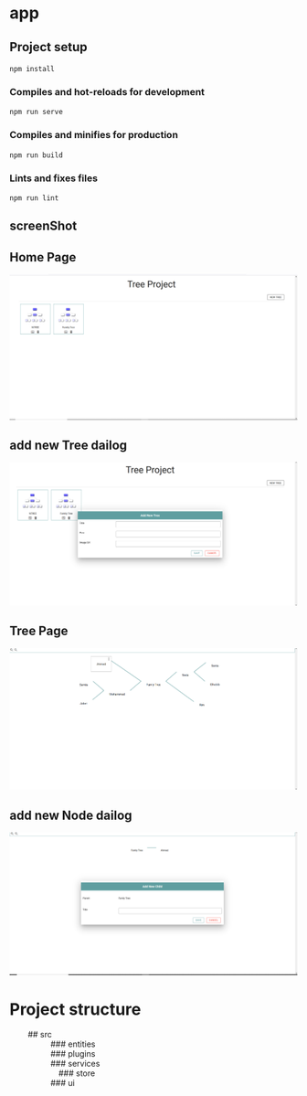 # app

## Project setup
```
npm install
```

### Compiles and hot-reloads for development
```
npm run serve
```

### Compiles and minifies for production
```
npm run build
```

### Lints and fixes files
```
npm run lint
```
## screenShot 
## Home Page

![alt text](https://github.com/mohammed-elhabib/app-tree/blob/main/screenshot/Home.PNG?raw=true)

## add new Tree dailog

![alt text](https://github.com/mohammed-elhabib/app-tree/blob/main/screenshot/add-new-tree.PNG?raw=true)

## Tree Page

![alt text](https://github.com/mohammed-elhabib/app-tree/blob/main/screenshot/tree.PNG?raw=true)

## add new Node dailog

![alt text](https://github.com/mohammed-elhabib/app-tree/blob/main/screenshot/add-new%20child.PNG?raw=true)

# Project structure
 &emsp; &emsp;## src <br />
  &emsp; &emsp; &emsp; &emsp; ### entities <br />
  &emsp; &emsp; &emsp; &emsp;  ### plugins <br />
 &emsp; &emsp; &emsp; &emsp; ### services <br />
  &emsp; &emsp;&emsp; &emsp; &emsp; ### store <br />
 &emsp; &emsp; &emsp; &emsp;  ### ui <br />

